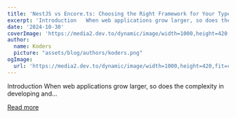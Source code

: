 ```yaml
---
title: 'NestJS vs Encore.ts: Choosing the Right Framework for Your TypeScript Microservices'
excerpt: 'Introduction   When web applications grow larger, so does the complexity in developing and...'
date: '2024-10-30'
coverImage: 'https://media2.dev.to/dynamic/image/width=1000,height=420,fit=cover,gravity=auto,format=auto/https%3A%2F%2Fdev-to-uploads.s3.amazonaws.com%2Fuploads%2Farticles%2F9bvci4yohqc5r2o65eda.png'
author:
  name: Koders
  picture: "assets/blog/authors/koders.png"
ogImage:
  url: 'https://media2.dev.to/dynamic/image/width=1000,height=420,fit=cover,gravity=auto,format=auto/https%3A%2F%2Fdev-to-uploads.s3.amazonaws.com%2Fuploads%2Farticles%2F9bvci4yohqc5r2o65eda.png'
---
```


Introduction   When web applications grow larger, so does the complexity in developing and...

[Read more](https://dev.to/encore/nestjs-vs-encorets-choosing-the-right-framework-for-your-typescript-microservices-1g61)
